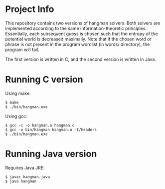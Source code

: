 # Project Info
This repository contains two versions of hangman solvers. Both solvers are implemented according to the same information-theoretic principles. Essentially, each subsequent guess is chosen such that the entropy of the potential world is decreased maximally. Note that if the chosen word or phrase is not present in the program wordlist (in words/ directory), the program will fail.

The first version is written in C, and the second version is written in Java.


# Running C version

Using make:
```
$ make
$ ./bin/hangman.exe
```

Using gcc:
```
$ gcc -c -o hangman.o hangman.c
$ gcc -o bin/hangman hangman.o -I/headers
$ ./bin/hangman.exe
```

# Running Java version

Requires Java JRE:
```
$ javac hangman.java
$ java hangman
```
